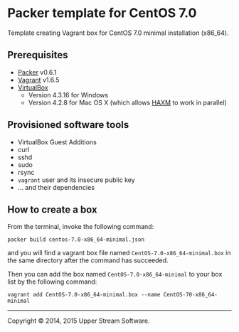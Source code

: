 # Packer template for CentOS 7.0

Template creating Vagrant box for CentOS 7.0 minimal installation (x86_64).

## Prerequisites

* [Packer] v0.6.1
* [Vagrant] v1.6.5
* [VirtualBox]
	* Version 4.3.16 for Windows
	* Version 4.2.8 for Mac OS X (which allows [HAXM] to work in parallel)

[Packer]: https://www.packer.io/ "Packer by HashiCorp"
[Vagrant]: https://www.vagrantup.com/ "Vagrant"
[VirtualBox]: https://www.virtualbox.org/ "Oracle VM VirtualBox"
[HAXM]: https://software.intel.com/en-us/android/articles/intel-hardware-accelerated-execution-manager
        "Intel&reg; Hardware Accelerated Execution Manager"

## Provisioned software tools

* VirtualBox Guest Additions
* curl
* sshd
* sudo
* rsync
* `vagrant` user and its insecure public key
* ... and their dependencies

## How to create a box

From the terminal, invoke the following command:

	packer build centos-7.0-x86_64-minimal.json

and you will find a vagrant box file named `CentOS-7.0-x86_64-minimal.box`
in the same directory after the command has succeeded.

Then you can add the box named `CentOS-7.0-x86_64-minimal` to your box list
by the following command:

	vagrant add CentOS-7.0-x86_64-minimal.box --name CentOS-70-x86_64-minimal

[Ansible]: http://www.ansible.com/home "Ansible is Simple IT Automation"
[Docker]: https://www.docker.com/ "Docker - Build, Ship and Run Any App, Anywhere"
[Fig]: http://www.fig.sh/ "Fig | Fast, isolated development environments using Docker"
[nsenter]: https://github.com/jpetazzo/nsenter

- - -

Copyright &copy; 2014, 2015 Upper Stream Software.
